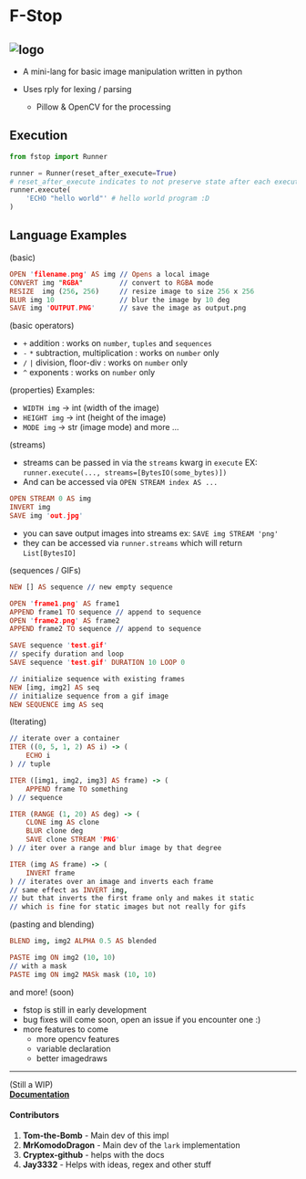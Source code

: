 # F-Stop
![logo](https://avatars.githubusercontent.com/u/85209342?s=200&v=4)
---
- A mini-lang for basic image manipulation written in python

- Uses rply for lexing / parsing
    - Pillow & OpenCV for the processing

## Execution

```py
from fstop import Runner

runner = Runner(reset_after_execute=True)
# reset_after_execute indicates to not preserve state after each execution
runner.execute(
    'ECHO "hello world"' # hello world program :D
)
```

## Language Examples

(basic)
```prolog
OPEN 'filename.png' AS img // Opens a local image
CONVERT img "RGBA"         // convert to RGBA mode
RESIZE  img (256, 256)     // resize image to size 256 x 256
BLUR img 10                // blur the image by 10 deg
SAVE img 'OUTPUT.PNG'      // save the image as output.png
```

(basic operators)
- `+` addition : works on `number`, `tuples` and `sequences`
- `-` `*` subtraction, multiplication : works on `number` only
- `/` `|` division, floor-div : works on `number` only
- `^` exponents : works on `number` only

(properties)
Examples:
- `WIDTH img` -> int (width of the image)
- `HEIGHT img` -> int (height of the image)
- `MODE img` -> str (image mode)
and more ...

(streams)
- streams can be passed in via the `streams` kwarg in `execute`
EX: `runner.execute(..., streams=[BytesIO(some_bytes)])`
- And can be accessed via `OPEN STREAM index AS ...`

```prolog
OPEN STREAM 0 AS img
INVERT img
SAVE img 'out.jpg'
```
- you can save output images into streams ex:
`SAVE img STREAM 'png'`
- they can be accessed via `runner.streams` which will return `List[BytesIO]`

(sequences / GIFs)
```prolog
NEW [] AS sequence // new empty sequence

OPEN 'frame1.png' AS frame1
APPEND frame1 TO sequence // append to sequence
OPEN 'frame2.png' AS frame2
APPEND frame2 TO sequence // append to sequence

SAVE sequence 'test.gif' 
// specify duration and loop
SAVE sequence 'test.gif' DURATION 10 LOOP 0

// initialize sequence with existing frames
NEW [img, img2] AS seq
// initialize sequence from a gif image
NEW SEQUENCE img AS seq
```

(Iterating)
```prolog
// iterate over a container
ITER ((0, 5, 1, 2) AS i) -> (
    ECHO i
) // tuple

ITER ([img1, img2, img3] AS frame) -> (
    APPEND frame TO something
) // sequence

ITER (RANGE (1, 20) AS deg) -> (
    CLONE img AS clone
    BLUR clone deg
    SAVE clone STREAM 'PNG'
) // iter over a range and blur image by that degree

ITER (img AS frame) -> (
    INVERT frame
) // iterates over an image and inverts each frame
// same effect as INVERT img, 
// but that inverts the first frame only and makes it static
// which is fine for static images but not really for gifs
```

(pasting and blending)
```prolog
BLEND img, img2 ALPHA 0.5 AS blended
```
```prolog
PASTE img ON img2 (10, 10)
// with a mask
PASTE img ON img2 MASk mask (10, 10)
```

and more! (soon)

- fstop is still in early development
- bug fixes will come soon, open an issue if you encounter one :)
- more features to come
    - more opencv features
    - variable declaration
    - better imagedraws

---
(Still a WIP)                                                                     
**[Documentation](https://f-stop-lang.github.io/docs/)**

#### Contributors

1. **Tom-the-Bomb**   - Main dev of this impl
2. **MrKomodoDragon** - Main dev of the `lark` implementation
3. **Cryptex-github** - helps with the docs
4. **Jay3332** - Helps with ideas, regex and other stuff